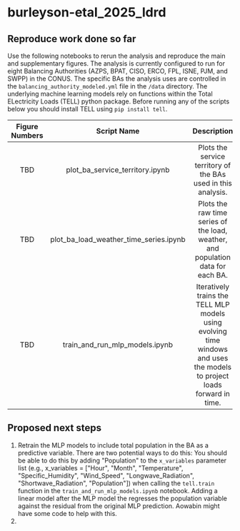 # burleyson-etal_2025_ldrd

## Reproduce work done so far
Use the following notebooks to rerun the analysis and reproduce the main and supplementary figures. The analysis is currently 
configured to run for eight Balancing Authorities (AZPS, BPAT, CISO, ERCO, FPL, ISNE, PJM, and SWPP) in the CONUS. The 
specific BAs the analysis uses are controlled in the `balancing_authority_modeled.yml` file in the `/data` directory. The
underlying machine learning models rely on functions within the Total ELectricity Loads (TELL) python package. Before 
running any of the scripts below you should install TELL using `pip install tell`.

| Figure Numbers |              Script Name               |                                                       Description                                                        | 
|:--------------:|:--------------------------------------:|:------------------------------------------------------------------------------------------------------------------------:|
|      TBD       |    plot_ba_service_territory.ipynb     |                              Plots the service territory of the BAs used in this analysis.                               |
|      TBD       | plot_ba_load_weather_time_series.ipynb |                     Plots the raw time series of the load, weather, and population data for each BA.                     |
|      TBD       |    train_and_run_mlp_models.ipynb      | Iteratively trains the TELL MLP models using evolving time windows and uses the models to project loads forward in time. |

## Proposed next steps
1. Retrain the MLP models to include total population in the BA as a predictive variable. There are two potential ways to do this:
    You should be able to do this by adding "Population" to the `x_variables` parameter list (e.g., x_variables = ["Hour", "Month", "Temperature", "Specific_Humidity", "Wind_Speed", "Longwave_Radiation", "Shortwave_Radiation", "Population"]) when calling the `tell.train` function in the `train_and_run_mlp_models.ipynb` notebook. 
    Adding a linear model after the MLP model the regresses the population variable against the residual from the original MLP prediction. Aowabin might have some code to help with this.
2. 